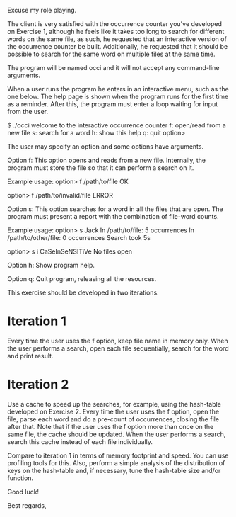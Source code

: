 Excuse my role playing.

The client is very satisfied with the occurrence counter you've developed on Exercise 1, although
he feels like it takes too long to search for different words on the same file, as such, he 
requested that an interactive version of the occurrence counter be built. Additionally, he requested
that it should be possible to search for the same word on multiple files at the same time.

The program will be named occi and it will not accept any command-line arguments.

When a user runs the program he enters in an interactive menu, such as the one below.
The help page is shown when the program runs for the first time as a reminder.
After this, the program must enter a loop waiting for input from the user.

$ ./occi
welcome to the interactive occurrence counter
f: open/read from a new file
s: search for a word
h: show this help
q: quit
option> 

The user may specify an option and some options have arguments.

Option f:
  This option opens and reads from a new file.
  Internally, the program must store the file so that it can perform a search on it.
  
  Example usage:
  option> f /path/to/file
  OK
  
  option> f /path/to/invalid/file
  ERROR
  
  
Option s:
  This option searches for a word in all the files that are open.
  The program must present a report with the combination of file-word counts.
  
  
  Example usage:
  option> s Jack
  In /path/to/file: 5 occurrences
  In /path/to/other/file: 0 occurrences
  Search took 5s
  
  option> s i CaSeInSeNSITiVe
  No files open
  

Option h:
  Show program help.
  
Option q:
  Quit program, releasing all the resources.
  

This exercise should be developed in two iterations.

Iteration 1
========

Every time the user uses the f option, keep file name in memory only.
When the user performs a search, open each file sequentially, search for the word and print result.

Iteration 2
========

Use a cache to speed up the searches, for example, using the hash-table developed on Exercise 2.
Every time the user uses the f option, open the file, parse each word and do a pre-count of 
occurrences, closing the file after that. Note that if the user uses the f option more than once
on the same file, the cache should be updated.
When the user performs a search, search this cache instead of each file individually.

Compare to iteration 1 in terms of memory footprint and speed.
You can use profiling tools for this.
Also, perform a simple analysis of the distribution of keys on the hash-table and, if necessary,
tune the hash-table size and/or function.

Good luck!

Best regards,
